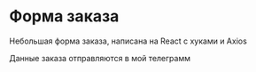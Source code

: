# Форма заказа
Небольшая форма заказа, написана на React с хуками и Axios

Данные заказа отправляются в мой телеграмм
